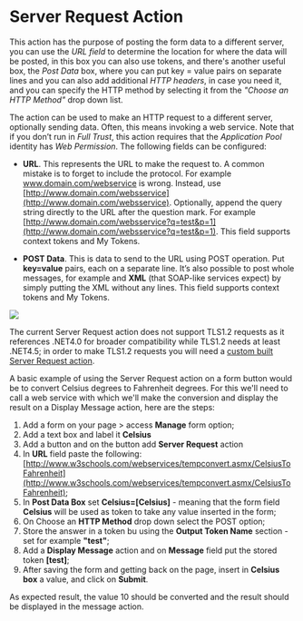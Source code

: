 # Server Request Action

This action has the purpose of posting the form data to a different server, you can use the _URL field_ to determine the location for where the data will be posted, in this box you can also use tokens, and there's another useful box, the _Post Data_ box, where you can put key = value pairs on separate lines and you can also add additional _HTTP headers_, in case you need it, and you can specify the HTTP method by selecting it from the _"Choose an HTTP Method"_ drop down list.

The action can be used to make an HTTP request to a different server, optionally sending data. Often, this means invoking a web service. Note that if you don’t run in _Full Trust_, this action requires that the _Application Pool_ identity has _Web Permission_. The following fields can be configured:

* **URL**. This represents the URL to make the request to. A common mistake is to forget to include the protocol. For example www.domain.com/webservice is wrong. Instead, use [http://www.domain.com/websservice](http://www.domain.com/websservice). Optionally, append the query string directly to the URL after the question mark. For example [http://www.domain.com/websservice?q=test&p=1](http://www.domain.com/websservice?q=test&p=1). This field supports context tokens and My Tokens.

* **POST Data**. This is data to send to the URL using POST operation. Put **key=value** pairs, each on a separate line. It’s also possible to post whole messages, for example and **XML** \(that SOAP-like services expect\) by simply putting the XML without any lines. This field supports context tokens and My Tokens.

![](http://static.dnnsharp.com/documentation/server_request.png)

The current Server Request action does not support TLS1.2 requests as it references .NET4.0 for broader compatibility while TLS1.2 needs at least .NET4.5; in order to make TLS1.2 requests you will need a [custom built Server Request action](mailto:sales@dnnsharp.com "Request it from our Sales Department").

A basic example of using the Server Request action on a form button would be to convert Celsius degrees to Fahrenheit degrees. For this we'll need to call a web service with which we'll make the conversion and display the result on a Display Message action, here are the steps:

1. Add a form on your page &gt; access **Manage** form option;
2. Add a text box and label it **Celsius**
3. Add a button and on the button add **Server Request** action
4. In **URL** field paste the following: [http://www.w3schools.com/webservices/tempconvert.asmx/CelsiusToFahrenheit](http://www.w3schools.com/webservices/tempconvert.asmx/CelsiusToFahrenheit);
5. In **Post Data Box** set **Celsius=\[Celsius\]** - meaning that the form field **Celsius** will be used as token to take any value inserted in the form;
6. On Choose an **HTTP Method** drop down select the POST option;
7. Store the answer in a token bu using the **Output Token Name** section - set for example **"test"**;
8. Add a **Display Message** action and on **Message** field put the stored token **\[test\]**;
9. After saving the form and getting back on the page, insert in **Celsius box** a value, and click on **Submit**.

As expected result, the value 10 should be converted and the result should be displayed in the message action.
